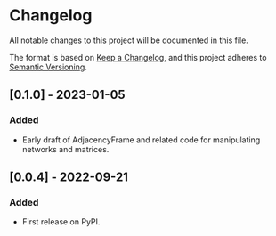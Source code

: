 # Changelog

All notable changes to this project will be documented in this file.

The format is based on [Keep a Changelog](https://keepachangelog.com/en/1.0.0/),
and this project adheres to [Semantic Versioning](https://semver.org/spec/v2.0.0.html).


## [0.1.0] - 2023-01-05

### Added

- Early draft of AdjacencyFrame and related code for manipulating networks and matrices.

## [0.0.4] - 2022-09-21

### Added

- First release on PyPI.
